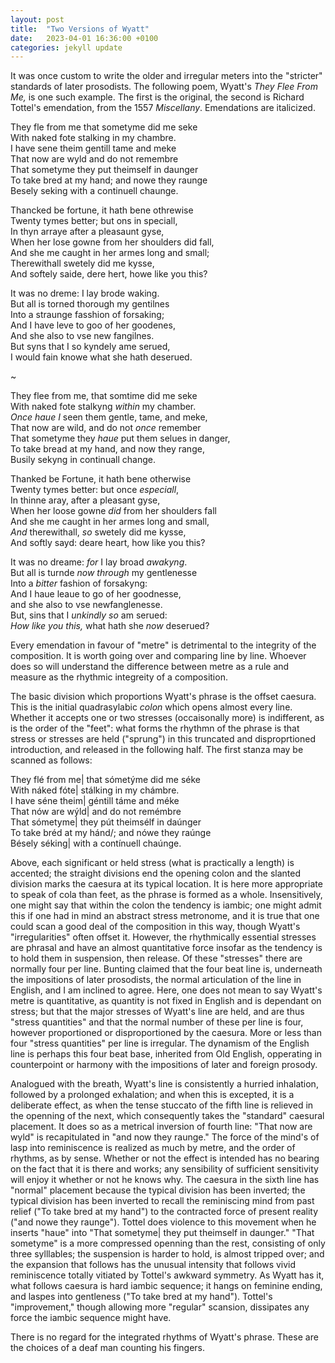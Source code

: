 ```yaml
---
layout: post
title:  "Two Versions of Wyatt"
date:   2023-04-01 16:36:00 +0100
categories: jekyll update
---
```



It was once custom to write the older and irregular meters into the "stricter" standards of later prosodists. The following poem, Wyatt's <i>They Flee From Me,</i> is one such example. The first is the original, the second is Richard Tottel's emendation, from the 1557 <i>Miscellany</i>. Emendations are italicized.

They fle from me that sometyme did me seke <br>
With naked fote stalking in my chambre.<br>
I have sene theim gentill tame and meke<br>
That now are wyld and do not remembre<br>
That sometyme they put theimself in daunger<br>
To take bred at my hand; and nowe they raunge<br>
Besely seking with a continuell chaunge.<br>

Thancked be fortune, it hath bene othrewise<br>
Twenty tymes better; but ons in speciall,<br>
In thyn arraye after a pleasaunt gyse,<br>
When her lose gowne from her shoulders did fall,<br>
And she me caught in her armes long and small;<br>
Therewithall swetely did me kysse,<br>
And softely saide, dere hert, howe like you this? <br>

It was no dreme: I lay brode waking. <br>
But all is torned thorough my gentilnes<br>
Into a straunge fasshion of forsaking;<br>
And I have leve to goo of her goodenes,<br>
And she also to vse new fangilnes.<br>
But syns that I so kyndely ame serued,<br>
I would fain knowe what she hath deserued.<br>

~

They flee from me, that somtime did me seke<br>
With naked fote stalkyng <i>within</i> my chamber.<br>
<i>Once haue I</i> seen them gentle, tame, and meke,<br>
That now are wild, and do not <i>once</i> remember<br>
That sometyme they <i>haue</i> put them selues in danger,<br>
To take bread at my hand, and now they range,<br>
Busily sekyng in continuall change. <br>

Thanked be Fortune, it hath bene otherwise<br>
Twenty tymes better: but once <i>especiall</i>,<br>
In thinne aray, after a pleasant gyse,<br>
When her loose gowne <i>did</i> from her shoulders fall<br>
And she me caught in her armes long and small,<br>
<i>And</i> therewithall, <i>so</i> swetely did me kysse,<br>
And softly sayd: deare heart, how like you this? <br>

It was no dreame: <i>for</i> I lay broad <i>awakyng</i>.<br>
But all is turnde <i>now through</i> my gentlenesse<br>
Into a <i>bitter</i> fashion of forsakyng:<br>
And I haue leaue to go of her goodnesse,<br>
and she also to vse newfanglenesse.<br>
But, sins that I <i>unkindly so</i> am serued:<br>
<i>How like you this,</i> what hath she <i>now</i> deserued?<br>

Every emendation in favour of "metre" is detrimental to the integrity of the composition. It is worth going over and comparing line by line. Whoever does so will understand the difference between metre as a rule and measure as the rhythmic integreity of a composition. 

The basic division which proportions Wyatt's phrase is the offset caesura. This is the initial quadrasylabic <i>colon</i> which opens almost every line. Whether it accepts one or two stresses (occaisonally more) is indifferent, as is the order of the "feet": what forms the rhythmn of the phrase is that stress or stresses are held ("sprung") in this truncated and disproprtioned introduction, and released in the following half. The first stanza may be scanned as follows:

They flé from me| that sómetýme did me séke <br>
With náked fóte| stálking in my chámbre.<br>
I have séne theim| géntill táme and méke<br>
That nów are wýld| and do not remémbre<br>
That sómetyme| they pút theimsélf in daúnger<br>
To take bréd at my hánd/; and nówe they raúnge<br>
Bésely séking| with a contínuell chaúnge.<br>

Above, each significant or held stress (what is practically a length) is accented; the straight divisions end the opening colon and the slanted division marks the caesura at its typical location. It is here more appropriate to speak of cola than feet, as the phrase is formed as a whole. Insensitively, one might say that within the colon the tendency is iambic; one might admit this if one had in mind an abstract stress metronome, and it is true that one could scan a good deal of the composition in this way, though Wyatt's "irregularities" often offset it. However, the rhythmically essential stresses are phrasal and have an almost quantitative force insofar as the tendency is to hold them in suspension, then release. Of these "stresses" there are normally four per line. Bunting claimed that the four beat line is, underneath the impositions of later prosodists, the normal articulation of the line in English, and I am inclined to agree. Here, one does not mean to say Wyatt's metre is quantitative, as quantity is not fixed in English and is dependant on stress; but that the major stresses of Wyatt's line are held, and are thus "stress quantities" and that the normal number of these per line is four, however proportioned or disproportioned by the caesura. More or less than four "stress quantities" per line is irregular. The dynamism of the English line is perhaps this four beat base, inherited from Old English, opperating in counterpoint or harmony with the impositions of later and foreign prosody.

Analogued with the breath, Wyatt's line is consistently a hurried inhalation, followed by a prolonged exhalation; and when this is excepted, it is a deliberate effect, as when the tense stuccato of the fifth line is relieved in the openning of the next, which consequently takes the "standard" caesural placement. It does so as a metrical inversion of fourth line: "That now are wyld" is recapitulated in "and now they raunge." The force of the mind's of lasp into reminiscence is realized as much by metre, and the order of rhythms, as by sense. Whether or not the effect is intended has no bearing on the fact that it is there and works; any sensibility of sufficient sensitivity will enjoy it whether or not he knows why. The caesura in the sixth line has "normal" placement because the typical division has been inverted; the typical division has been inverted to recall the reminiscing mind from past relief ("To take bred at my hand") to the contracted force of present reality ("and nowe they raunge"). Tottel does violence to this movement when he inserts "haue" into "That sometyme| they put theimself in daunger." "That sometyme" is a more compressed openning than the rest, consisting of only three sylllables; the suspension is harder to hold, is almost tripped over; and the expansion that follows has the unusual intensity that follows vivid reminiscence totally vitiated by Tottel's awkward symmetry. As Wyatt has it, what follows caesura is hard iambic sequence; it hangs on feminine ending, and laspes into gentleness ("To take bred at my hand"). Tottel's "improvement," though allowing more "regular" scansion, dissipates any force the iambic sequence might have. 

There is no regard for the integrated rhythms of Wyatt's phrase. These are the choices of a deaf man counting his fingers. 



